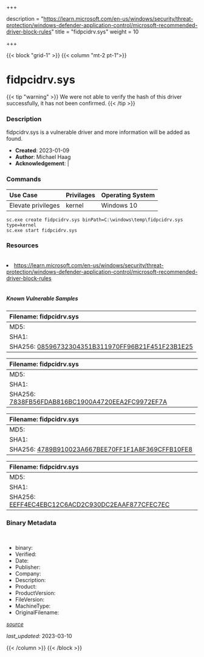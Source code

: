 +++

description = "https://learn.microsoft.com/en-us/windows/security/threat-protection/windows-defender-application-control/microsoft-recommended-driver-block-rules"
title = "fidpcidrv.sys"
weight = 10

+++


{{< block "grid-1" >}}
{{< column "mt-2 pt-1">}}




# fidpcidrv.sys 


{{< tip "warning" >}}
We were not able to verify the hash of this driver successfully, it has not been confirmed.
{{< /tip >}}




### Description


fidpcidrv.sys is a vulnerable driver and more information will be added as found.


- **Created**: 2023-01-09
- **Author**: Michael Haag
- **Acknowledgement**:  | [](https://twitter.com/)

### Commands

| Use Case | Privilages | Operating System | 
|:---- | ---- | ---- |
| Elevate privileges | kernel | Windows 10 |

```
sc.exe create fidpcidrv.sys binPath=C:\windows\temp\fidpcidrv.sys type=kernel
sc.exe start fidpcidrv.sys
```

### Resources
<br>


<li><a href=" https://learn.microsoft.com/en-us/windows/security/threat-protection/windows-defender-application-control/microsoft-recommended-driver-block-rules"> https://learn.microsoft.com/en-us/windows/security/threat-protection/windows-defender-application-control/microsoft-recommended-driver-block-rules</a></li>


<br>


##### Known Vulnerable Samples

| Filename: fidpcidrv.sys |
|:---- |
|MD5: <a href="https://www.virustotal.com/gui/file/{&#39;Filename&#39;: &#39;fidpcidrv.sys&#39;, &#39;MD5&#39;: &#39;&#39;, &#39;SHA1&#39;: &#39;&#39;, &#39;SHA256&#39;: &#39;08596732304351B311970FF96B21F451F23B1E25&#39;}"></a>|
|SHA1: <a href="https://www.virustotal.com/gui/file/{&#39;Filename&#39;: &#39;fidpcidrv.sys&#39;, &#39;MD5&#39;: &#39;&#39;, &#39;SHA1&#39;: &#39;&#39;, &#39;SHA256&#39;: &#39;08596732304351B311970FF96B21F451F23B1E25&#39;}"></a>|
|SHA256: <a href="https://www.virustotal.com/gui/file/{&#39;Filename&#39;: &#39;fidpcidrv.sys&#39;, &#39;MD5&#39;: &#39;&#39;, &#39;SHA1&#39;: &#39;&#39;, &#39;SHA256&#39;: &#39;08596732304351B311970FF96B21F451F23B1E25&#39;}">08596732304351B311970FF96B21F451F23B1E25</a>|

| Filename: fidpcidrv.sys |
|:---- |
|MD5: <a href="https://www.virustotal.com/gui/file/{&#39;Filename&#39;: &#39;fidpcidrv.sys&#39;, &#39;MD5&#39;: &#39;&#39;, &#39;SHA1&#39;: &#39;&#39;, &#39;SHA256&#39;: &#39;7838FB56FDAB816BC1900A4720EEA2FC9972EF7A&#39;}"></a>|
|SHA1: <a href="https://www.virustotal.com/gui/file/{&#39;Filename&#39;: &#39;fidpcidrv.sys&#39;, &#39;MD5&#39;: &#39;&#39;, &#39;SHA1&#39;: &#39;&#39;, &#39;SHA256&#39;: &#39;7838FB56FDAB816BC1900A4720EEA2FC9972EF7A&#39;}"></a>|
|SHA256: <a href="https://www.virustotal.com/gui/file/{&#39;Filename&#39;: &#39;fidpcidrv.sys&#39;, &#39;MD5&#39;: &#39;&#39;, &#39;SHA1&#39;: &#39;&#39;, &#39;SHA256&#39;: &#39;7838FB56FDAB816BC1900A4720EEA2FC9972EF7A&#39;}">7838FB56FDAB816BC1900A4720EEA2FC9972EF7A</a>|

| Filename: fidpcidrv.sys |
|:---- |
|MD5: <a href="https://www.virustotal.com/gui/file/{&#39;Filename&#39;: &#39;fidpcidrv.sys&#39;, &#39;MD5&#39;: &#39;&#39;, &#39;SHA1&#39;: &#39;&#39;, &#39;SHA256&#39;: &#39;4789B910023A667BEE70FF1F1A8F369CFFB10FE8&#39;}"></a>|
|SHA1: <a href="https://www.virustotal.com/gui/file/{&#39;Filename&#39;: &#39;fidpcidrv.sys&#39;, &#39;MD5&#39;: &#39;&#39;, &#39;SHA1&#39;: &#39;&#39;, &#39;SHA256&#39;: &#39;4789B910023A667BEE70FF1F1A8F369CFFB10FE8&#39;}"></a>|
|SHA256: <a href="https://www.virustotal.com/gui/file/{&#39;Filename&#39;: &#39;fidpcidrv.sys&#39;, &#39;MD5&#39;: &#39;&#39;, &#39;SHA1&#39;: &#39;&#39;, &#39;SHA256&#39;: &#39;4789B910023A667BEE70FF1F1A8F369CFFB10FE8&#39;}">4789B910023A667BEE70FF1F1A8F369CFFB10FE8</a>|

| Filename: fidpcidrv.sys |
|:---- |
|MD5: <a href="https://www.virustotal.com/gui/file/{&#39;Filename&#39;: &#39;fidpcidrv.sys&#39;, &#39;MD5&#39;: &#39;&#39;, &#39;SHA1&#39;: &#39;&#39;, &#39;SHA256&#39;: &#39;EEFF4EC4EBC12C6ACD2C930DC2EAAF877CFEC7EC&#39;}"></a>|
|SHA1: <a href="https://www.virustotal.com/gui/file/{&#39;Filename&#39;: &#39;fidpcidrv.sys&#39;, &#39;MD5&#39;: &#39;&#39;, &#39;SHA1&#39;: &#39;&#39;, &#39;SHA256&#39;: &#39;EEFF4EC4EBC12C6ACD2C930DC2EAAF877CFEC7EC&#39;}"></a>|
|SHA256: <a href="https://www.virustotal.com/gui/file/{&#39;Filename&#39;: &#39;fidpcidrv.sys&#39;, &#39;MD5&#39;: &#39;&#39;, &#39;SHA1&#39;: &#39;&#39;, &#39;SHA256&#39;: &#39;EEFF4EC4EBC12C6ACD2C930DC2EAAF877CFEC7EC&#39;}">EEFF4EC4EBC12C6ACD2C930DC2EAAF877CFEC7EC</a>|




### Binary Metadata
<br>

- binary: 
- Verified: 
- Date: 
- Publisher: 
- Company: 
- Description: 
- Product: 
- ProductVersion: 
- FileVersion: 
- MachineType: 
- OriginalFilename: 

[*source*](https://github.com/magicsword-io/LOLDrivers/tree/main/yaml/fidpcidrv.sys.yml)

*last_updated:* 2023-03-10


{{< /column >}}
{{< /block >}}
